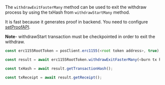 The `withdrawExitFasterMany` method can be used to exit the withdraw process by using the txHash from `withdrawStartMany` method.

It is fast because it generates proof in backend. You need to configure [setProofAPI](../../set-proof-api.md).

**Note**- withdrawStart transaction must be checkpointed in order to exit the withdraw.

```js
const erc1155RootToken = posClient.erc1155(<root token address>, true);

const result = await erc1155RootToken.withdrawExitFasterMany(<burn tx hash>);

const txHash = await result.getTransactionHash();

const txReceipt = await result.getReceipt();
```
